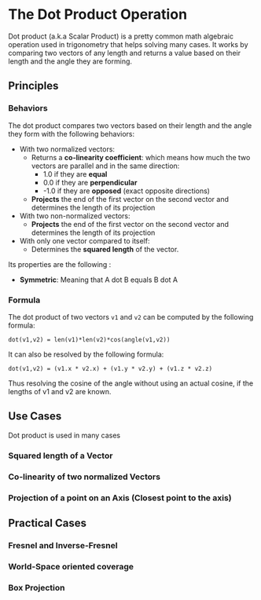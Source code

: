 # The Dot Product Operation

Dot product (a.k.a Scalar Product) is a pretty common math algebraic operation used in trigonometry that helps solving many cases. It works by comparing two vectors of any length and returns a value based on their length and the angle they are forming.

## Principles

### Behaviors

The dot product compares two vectors based on their length and the angle they form with the following behaviors:

* With two normalized vectors:
  * Returns a **co-linearity coefficient**: which means how much the two vectors are parallel and in the same direction:
    * 1.0 if they are **equal**
    * 0.0 if they are **perpendicular**
    * -1.0 if they are **opposed** (exact opposite directions)
  * **Projects** the end of the first vector on the second vector and determines the length of its projection
* With two non-normalized vectors:
  * **Projects** the end of the first vector on the second vector and determines the length of its projection
* With only one vector compared to itself:
  * Determines the **squared length** of the vector.

Its properties are the following :

* **Symmetric**: Meaning that A dot B equals B dot A

### Formula

The dot product of two vectors `v1` and `v2` can be computed by the following formula:

`dot(v1,v2) = len(v1)*len(v2)*cos(angle(v1,v2))`

It can also be resolved by the following formula:

`dot(v1,v2) = (v1.x * v2.x) + (v1.y * v2.y) + (v1.z * v2.z)`

Thus resolving the cosine of the angle without using an actual cosine, if the lengths of v1 and v2 are known.

## Use Cases

Dot product is used in many cases

### Squared length of a Vector

### Co-linearity of two normalized Vectors

### Projection of a point on an Axis (Closest point to the axis)

## Practical Cases

### Fresnel and Inverse-Fresnel 

### World-Space oriented coverage

### Box Projection



